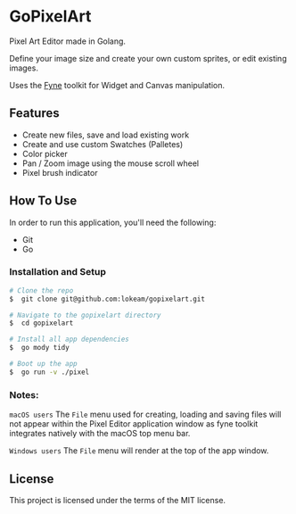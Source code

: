 # GoPixelArt
Pixel Art Editor made in Golang.

Define your image size and create your own custom sprites, or edit existing images.

Uses the [Fyne](https://fyne.io/) toolkit for Widget and Canvas manipulation.

## Features
- Create new files, save and load existing work
- Create and use custom Swatches (Palletes)
- Color picker
- Pan / Zoom image using the mouse scroll wheel
- Pixel brush indicator

## How To Use
In order to run this application, you'll need the following:
- Git
- Go

### Installation and Setup
```bash
# Clone the repo
$  git clone git@github.com:lokeam/gopixelart.git

# Navigate to the gopixelart directory
$  cd gopixelart

# Install all app dependencies
$  go mody tidy

# Boot up the app
$  go run -v ./pixel
```

### Notes:
`macOS users`
The `File` menu used for creating, loading and saving files will not appear within the Pixel Editor application window as fyne toolkit integrates natively with the macOS top menu bar.

`Windows users`
The `File` menu will render at the top of the app window.

## License
This project is licensed under the terms of the MIT license.